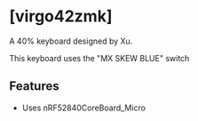 # [virgo42zmk]

A 40% keyboard designed by Xu.

This keyboard uses the "MX SKEW BLUE" switch
## Features

- Uses nRF52840CoreBoard_Micro 



